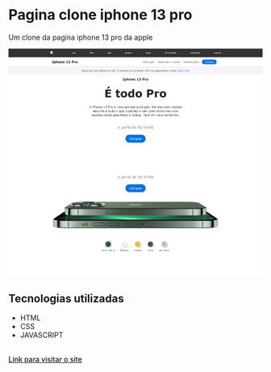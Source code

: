 <h1>Pagina clone iphone 13 pro</h1>
<p>Um clone da pagina iphone 13 pro da apple</p>
<img src="imagens/Captura de tela.PNG" alt="imagem do site">
<img src="imagens/Captura de tela 2.PNG" alt="imagem do site">
<h2>Tecnologias utilizadas</h2>
<ul>
    <li>HTML</li>
    <li>CSS</li>
    <li>JAVASCRIPT</li>
</ul> <br>
<a style="font-weight: 500;" href="https://joaovitor2004.github.io/pagina-iphone-13-pro/">Link para visitar o site</a>
